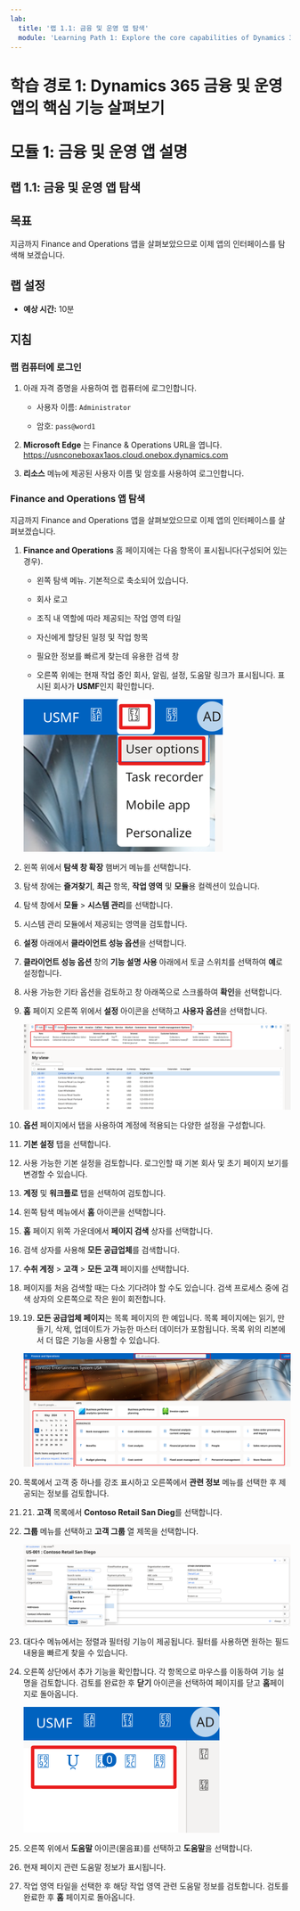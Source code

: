 ```yaml
---
lab:
  title: '랩 1.1: 금융 및 운영 앱 탐색'
  module: 'Learning Path 1: Explore the core capabilities of Dynamics 365 finance and operations apps'
---
```


# 학습 경로 1: Dynamics 365 금융 및 운영 앱의 핵심 기능 살펴보기
# 모듈 1: 금융 및 운영 앱 설명

## 랩 1.1: 금융 및 운영 앱 탐색

## 목표

지금까지 Finance and Operations 앱을 살펴보았으므로 이제 앱의 인터페이스를 탐색해 보겠습니다.

## 랩 설정

- **예상 시간:** 10분

## 지침

### 랩 컴퓨터에 로그인

1.  아래 자격 증명을 사용하여 랩 컴퓨터에 로그인합니다.

    - 사용자 이름: `Administrator`

    - 암호: `pass@word1`

1.  **Microsoft Edge** 는 Finance & Operations URL을 엽니다. <https://usnconeboxax1aos.cloud.onebox.dynamics.com> 

1.  **리소스** 메뉴에 제공된 사용자 이름 및 암호를 사용하여 로그인합니다. 


### Finance and Operations 앱 탐색

지금까지 Finance and Operations 앱을 살펴보았으므로 이제 앱의 인터페이스를 살펴보겠습니다.

1.  **Finance and Operations** 홈 페이지에는 다음 항목이 표시됩니다(구성되어 있는 경우).

    - 왼쪽 탐색 메뉴. 기본적으로 축소되어 있습니다.

    - 회사 로고

    - 조직 내 역할에 따라 제공되는 작업 영역 타일

    - 자신에게 할당된 일정 및 작업 항목

    - 필요한 정보를 빠르게 찾는데 유용한 검색 창

    - 오른쪽 위에는 현재 작업 중인 회사, 알림, 설정, 도움말 링크가 표시됩니다. 표시된 회사가 **USMF**인지 확인합니다.

    ![여러 영역이 강조 표시된 Finance and Operations 홈 페이지의 스크린샷](./media/01-explore-the-core-capabilities-of-dynamics-365-finance-and-operations-apps-14.svg)
2.  왼쪽 위에서 **탐색 창 확장** 햄버거 메뉴를 선택합니다.

3.  탐색 창에는 **즐겨찾기**, **최근** 항목, **작업 영역** 및 **모듈**용 컬렉션이 있습니다.

4.  탐색 창에서 **모듈** > **시스템 관리**를 선택합니다.

5.  시스템 관리 모듈에서 제공되는 영역을 검토합니다.

6.  **설정** 아래에서 **클라이언트 성능 옵션**을 선택합니다.

7.  **클라이언트 성능 옵션** 창의 **기능 설명 사용** 아래에서 토글 스위치를 선택하여 **예**로 설정합니다.

8.  사용 가능한 기타 옵션을 검토하고 창 아래쪽으로 스크롤하여 **확인**을 선택합니다.

9.  **홈** 페이지 오른쪽 위에서 **설정** 아이콘을 선택하고 **사용자 옵션**을 선택합니다.

    ![설정 아이콘과 사용자 옵션 드롭다운 목록의 스크린샷](./media/01-explore-the-core-capabilities-of-dynamics-365-finance-and-operations-apps-15.svg)

10. **옵션** 페이지에서 탭을 사용하여 계정에 적용되는 다양한 설정을 구성합니다.

11. **기본 설정** 탭을 선택합니다.

12. 사용 가능한 기본 설정을 검토합니다. 로그인할 때 기본 회사 및 초기 페이지 보기를 변경할 수 있습니다.

13. **계정** 및 **워크플로** 탭을 선택하여 검토합니다.

14. 왼쪽 탐색 메뉴에서 **홈** 아이콘을 선택합니다.

15. **홈** 페이지 위쪽 가운데에서 **페이지 검색** 상자를 선택합니다.

16. 검색 상자를 사용해 **모든 공급업체**를 검색합니다.

17. **수취 계정** > **고객** > **모든 고객** 페이지를 선택합니다. 

18. 페이지를 처음 검색할 때는 다소 기다려야 할 수도 있습니다. 검색 프로세스 중에 검색 상자의 오른쪽으로 작은 원이 회전합니다.

19. 19. **모든 공급업체 페이지**는 목록 페이지의 한 예입니다. 목록 페이지에는 읽기, 만들기, 삭제, 업데이트가 가능한 마스터 데이터가 포함됩니다. 목록 위의 리본에서 더 많은 기능을 사용할 수 있습니다.

    ![메뉴 기능이 강조 표시된 모든 공급업체 목록의 스크린샷](./media/01-explore-the-core-capabilities-of-dynamics-365-finance-and-operations-apps-13.svg)

20. 목록에서 고객 중 하나를 강조 표시하고 오른쪽에서 **관련 정보** 메뉴를 선택한 후 제공되는 정보를 검토합니다.

21. 21. **고객** 목록에서 **Contoso Retail San Dieg**를 선택합니다.

22. **그룹** 메뉴를 선택하고 **고객 그룹** 열 제목을 선택합니다.

    ![ContosoRetail San Diego에 대한 고객 그룹의 스크린샷.](./media/01-explore-the-core-capabilities-of-dynamics-365-finance-and-operations-apps-16.svg)

23. 대다수 메뉴에서는 정렬과 필터링 기능이 제공됩니다. 필터를 사용하면 원하는 필드 내용을 빠르게 찾을 수 있습니다.

24. 오른쪽 상단에서 추가 기능을 확인합니다. 각 항목으로 마우스를 이동하여 기능 설명을 검토합니다. 검토를 완료한 후 **닫기** 아이콘을 선택하여 페이지를 닫고 **홈**페이지로 돌아옵니다.

    ![Power Apps, Office 앱, 문서 첨부 파일, 페이지 새로 고침, 새 창에서 열기, 닫기 단추에 연결되는 추가 기능이 표시된 목록 페이지 오른쪽 위 메뉴의 스크린샷](./media/01-explore-the-core-capabilities-of-dynamics-365-finance-and-operations-apps-17.svg)

25. 오른쪽 위에서 **도움말** 아이콘(물음표)를 선택하고 **도움말**을 선택합니다.

26. 현재 페이지 관련 도움말 정보가 표시됩니다.

27. 작업 영역 타일을 선택한 후 해당 작업 영역 관련 도움말 정보를 검토합니다. 검토를 완료한 후 **홈** 페이지로 돌아옵니다.

